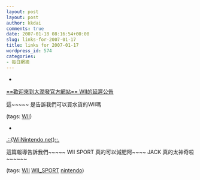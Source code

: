 ```yaml
---
layout: post
layout: post
author: kkdai
comments: true
date: 2007-01-18 08:16:54+00:00
slug: links-for-2007-01-17
title: links for 2007-01-17
wordpress_id: 574
categories:
- 每日網摘
---
```



	
  * 
		

[==歡迎來到大潤發官方網站==  WII的延遲公告](http://www.rt-mart.com.tw/news_2.asp?ID=76)


		

這~~~~~ 是告訴我們可以買水貨的WII嗎


		

(tags: [WII](http://del.icio.us/kkdai/WII))


	

	
  * 
		

[.::{WiiNintendo.net}::.](http://wiinintendo.net/2007/01/15/wii-sports-experiment-results/)


		

這篇報導告訴我們~~~~~ WII SPORT 真的可以減肥阿~~~~  JACK 真的太神奇啦~~~~~~


		

(tags: [WII](http://del.icio.us/kkdai/WII) [WII_SPORT](http://del.icio.us/kkdai/WII_SPORT) [nintendo](http://del.icio.us/kkdai/nintendo))


	


